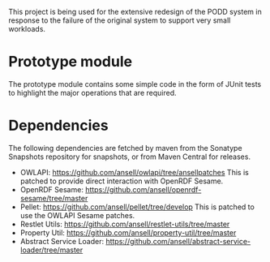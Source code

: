 This project is being used for the extensive redesign of the PODD system in response to the failure of the original system to support very small workloads.

# Prototype module

The prototype module contains some simple code in the form of JUnit tests to highlight the major operations that are required.

# Dependencies

The following dependencies are fetched by maven from the Sonatype Snapshots repository for snapshots, or from Maven Central for releases.

* OWLAPI: https://github.com/ansell/owlapi/tree/ansellpatches This is patched to provide direct interaction with OpenRDF Sesame.
* OpenRDF Sesame: https://github.com/ansell/openrdf-sesame/tree/master
* Pellet: https://github.com/ansell/pellet/tree/develop This is patched to use the OWLAPI Sesame patches.
* Restlet Utils: https://github.com/ansell/restlet-utils/tree/master
* Property Util: https://github.com/ansell/property-util/tree/master
* Abstract Service Loader: https://github.com/ansell/abstract-service-loader/tree/master
